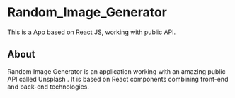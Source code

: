 # Random_Image_Generator
This is a App based on React JS, working with public API.

## About <a name = "about"></a>
Random Image Generator is an application working with an amazing public API called <a src=”https://unsplash.com/”>Unsplash</a> . It is based on React components combining front-end and back-end technologies. 

